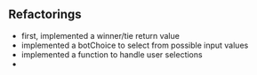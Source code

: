 ## Refactorings
- first, implemented a winner/tie return value
- implemented a botChoice to select from possible input values
- implemented a function to handle user selections
- 